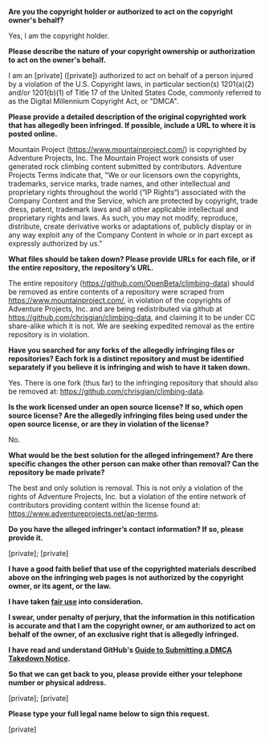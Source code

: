 **Are you the copyright holder or authorized to act on the copyright owner's behalf?**

Yes, I am the copyright holder.

**Please describe the nature of your copyright ownership or authorization to act on the owner's behalf.**

I am an [private] ([private]) authorized to act on behalf of a person injured by a violation of the U.S. Copyright laws, in particular section(s) 1201(a)(2) and/or 1201(b)(1) of Title 17 of the United States Code, commonly referred to as the Digital Millennium Copyright Act, or "DMCA".

**Please provide a detailed description of the original copyrighted work that has allegedly been infringed. If possible, include a URL to where it is posted online.**

Mountain Project (https://www.mountainproject.com/) is copyrighted by Adventure Projects, Inc. The Mountain Project work consists of user generated rock climbing content submitted by contributors. Adventure Projects Terms indicate that, "We or our licensors own the copyrights, trademarks, service marks, trade names, and other intellectual and proprietary rights throughout the world (“IP Rights“) associated with the Company Content and the Service, which are protected by copyright, trade dress, patent, trademark laws and all other applicable intellectual and proprietary rights and laws. As such, you may not modify, reproduce, distribute, create derivative works or adaptations of, publicly display or in any way exploit any of the Company Content in whole or in part except as expressly authorized by us."

**What files should be taken down? Please provide URLs for each file, or if the entire repository, the repository’s URL.**

The entire repository (https://github.com/OpenBeta/climbing-data) should be removed as entire contents of a repository were scraped from https://www.mountainproject.com/, in violation of the copyrights of Adventure Projects, Inc. and are being redistributed via github at https://github.com/chrisgian/climbing-data, and claiming it to be under CC share-alike which it is not. We are seeking expedited removal as the entire repository is in violation.

**Have you searched for any forks of the allegedly infringing files or repositories? Each fork is a distinct repository and must be identified separately if you believe it is infringing and wish to have it taken down.**

Yes. There is one fork (thus far) to the infringing repository that should also be removed at: https://github.com/chrisgian/climbing-data.

**Is the work licensed under an open source license? If so, which open source license? Are the allegedly infringing files being used under the open source license, or are they in violation of the license?**

No.

**What would be the best solution for the alleged infringement? Are there specific changes the other person can make other than removal? Can the repository be made private?**

The best and only solution is removal. This is not only a violation of the rights of Adventure Projects, Inc. but a violation of the entire network of contributors providing content within the license found at: https://www.adventureprojects.net/ap-terms.

**Do you have the alleged infringer’s contact information? If so, please provide it.**

[private]; [private]

**I have a good faith belief that use of the copyrighted materials described above on the infringing web pages is not authorized by the copyright owner, or its agent, or the law.**

**I have taken <a href="https://www.lumendatabase.org/topics/22">fair use</a> into consideration.**

**I swear, under penalty of perjury, that the information in this notification is accurate and that I am the copyright owner, or am authorized to act on behalf of the owner, of an exclusive right that is allegedly infringed.**

**I have read and understand GitHub's <a href="https://docs.github.com/articles/guide-to-submitting-a-dmca-takedown-notice/">Guide to Submitting a DMCA Takedown Notice</a>.**

**So that we can get back to you, please provide either your telephone number or physical address.**

[private]; [private]  

**Please type your full legal name below to sign this request.**

[private]
